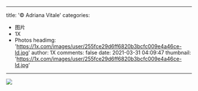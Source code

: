 
---
title: '© Adriana Vitale'
categories: 
 - 图片
 - 1X
 - Photos
headimg: 'https://1x.com/images/user/255fce29d6ff6820b3bcfc009e4a46ce-ld.jpg'
author: 1X
comments: false
date: 2021-03-31 04:09:47
thumbnail: 'https://1x.com/images/user/255fce29d6ff6820b3bcfc009e4a46ce-ld.jpg'
---

<div>   
<img src="https://1x.com/images/user/255fce29d6ff6820b3bcfc009e4a46ce-ld.jpg" referrerpolicy="no-referrer">  
</div>
            